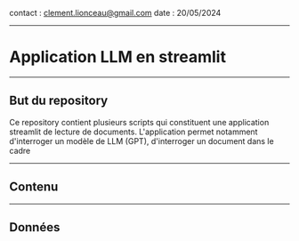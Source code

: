 contact : clement.lionceau@gmail.com
date : 20/05/2024

---

# Application LLM en streamlit
---

## But du repository

Ce repository contient plusieurs scripts qui constituent une application streamlit de lecture de documents. L'application permet notamment d'interroger un modèle de LLM (GPT), d'interroger un document dans le cadre

---

## Contenu 



---

## Données 

